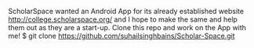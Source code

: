 ScholarSpace wanted an Android App for its already established website http://college.scholarspace.org/ and I hope to make the same and help them out as they are a start-up.
Clone this repo and work on the App with me!
$ git clone https://github.com/suhailsinghbains/Scholar-Space.git
